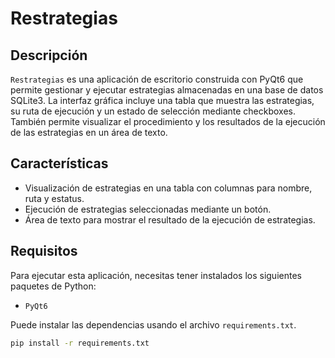 # Restrategias

## Descripción

`Restrategias` es una aplicación de escritorio construida con PyQt6 que permite gestionar y ejecutar estrategias almacenadas en una base de datos SQLite3. La interfaz gráfica incluye una tabla que muestra las estrategias, su ruta de ejecución y un estado de selección mediante checkboxes. También permite visualizar el procedimiento y los resultados de la ejecución de las estrategias en un área de texto.

## Características

- Visualización de estrategias en una tabla con columnas para nombre, ruta y estatus.
- Ejecución de estrategias seleccionadas mediante un botón.
- Área de texto para mostrar el resultado de la ejecución de estrategias.

## Requisitos

Para ejecutar esta aplicación, necesitas tener instalados los siguientes paquetes de Python:

- `PyQt6`

Puede instalar las dependencias usando el archivo `requirements.txt`. 

```bash
pip install -r requirements.txt

